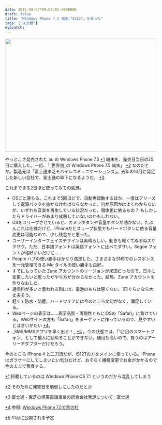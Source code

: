 ```yaml
---
date: 2011-08-27T09:08:03.0000000
draft: false
title: "Windows Phone 7.5 端末「IS12T」を買った"
tags: ["未分類"]
eyecatch: 
---
```

<p><a href="http://blog.daruyanagi.net/archives/102/p20110827_1000000391" rel="attachment wp-att-103"><img src="http://blog.daruyanagi.net/wp-content/uploads/2011/08/P20110827_1000000391-500x373.jpg" alt="" title="IS12T" width="500" height="373" class="alignnone size-medium wp-image-103" /></a></p><p>やっとこさ発売された au の Windows Phone 7.5 <a href="#f1" name="fn1" title="搭載しているのは Windows Phone OS 7.1 というのだから混乱してしまう">*1</a> 端末を、発売日当日の25日に購入した。一応、「_世界初_の Windows Phone 7.5 端末」 <a href="#f2" name="fn2" title="そのために発売日を前倒しにしたのだとか">*2</a> なのだとか。製造元は「富士通東芝モバイルコミュニケーションズ」。去年の10月に発足した新しい会社で、富士通の傘下になるようだ。 <a href="#f3" name="fn3" title="富士通・東芝の携帯電話事業の統合会社発足について : 富士通">*3</a></p><p>これまでまる2日ほど使ってみての感想。</p>

<ul>
<li>OSごと落ちる。これまで5回ほどで、自動再起動するほか、一度はフリーズして電源パックを抜かなければならなかった。何が原因かはよくわからないが、いずれも音楽を再生している状況だった。個体差に依るもの？ もしかしたらドライバーがあまり成熟していないのかもしれない。</li>
<li>OSをスリープさせていると、カメラボタンや音量ボタンが効かない。たぶんこれは仕様だけど、iPhoneだとスリープ状態でもハードボタンに依る音量変更は可能なので、少し残念だと思った。</li>
<li>ユーザーインターフェイスデザインは素晴らしい。動きも軽くてぬるぬスサクサク。ただ、日本語フォントは英語フォントに比べてダサい。Segoe フォントが格好いいだけに……</li>
<li>People ハブの使い勝手はかなり満足した。さまざまなSNSでのレスポンスを一元管理できる Me タイルの使い勝手も良好。</li>
<li>すでにもっていた Zune アカウントのリージョンが米国だったので、日本に変更したいと思ったがやり方が分からなかった。結局、Zune アカウントを作りなおした。</li>
<li>通信料が多いと思われる割には、電池のもちは悪くない。1日ぐらいなら大丈夫そう。</li>
<li>軽くて防水・防塵。ハードウェアには今のところ文句がなく、満足している。</li>
<li>Webページの表示は……表示品質・再現性ともにiOSの「Safari」に負けている。Webサイトの方も「Safari」をターゲットに作っているので、見やすいとは言いがたい <a href="#f4" name="fn4" title="参照: Windows Phone 7.5で窓の杜">*4</a>。</li>
<li>_SMS/MMSアプリを早く出せ！_ <a href="#f5" name="fn5" title="10月に公開される予定">*5</a> 。今の状態では、「1台目のスマートフォン」として他人に勧めることができない。値段も高いので、買うのはアーリーアダプターだけだろう。</li>
</ul><p>今のところ iPhone 4 と二刀流だが、IS12Tの方をメインに使っている。iPhone はガラケーにしてしまいたい気分だけど、おそらく機種変更でお金がかかるので今のままで我慢する。</p>
<div class="footnote">
<p class="footnote"><a href="#fn1" name="f1" class="footnote-number">*1</a><span class="footnote-delimiter">:</span><span class="footnote-text">搭載しているのは Windows Phone OS 7.1 というのだから混乱してしまう</span></p>
<p class="footnote"><a href="#fn2" name="f2" class="footnote-number">*2</a><span class="footnote-delimiter">:</span><span class="footnote-text">そのために発売日を前倒しにしたのだとか</span></p>
<p class="footnote"><a href="#fn3" name="f3" class="footnote-number">*3</a><span class="footnote-delimiter">:</span><span class="footnote-text"><a href="http://pr.fujitsu.com/jp/news/2010/10/1.html">富士通・東芝の携帯電話事業の統合会社発足について : 富士通</a></span></p>
<p class="footnote"><a href="#fn4" name="f4" class="footnote-number">*4</a><span class="footnote-delimiter">:</span><span class="footnote-text">参照: <a href="https://www.facebook.com/media/set/?set=a.138665696227981.31127.105439779550573&type=1">Windows Phone 7.5で窓の杜</a></span></p>
<p class="footnote"><a href="#fn5" name="f5" class="footnote-number">*5</a><span class="footnote-delimiter">:</span><span class="footnote-text">10月に公開される予定</span></p>
</div>